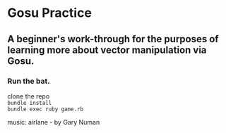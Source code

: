 # Gosu Practice

## A beginner's work-through for the purposes of learning more about vector manipulation via Gosu.

### Run the bat. <br>
clone the repo <br> 
`bundle install` <br>
`bundle exec ruby game.rb`

music: airlane - by Gary Numan
